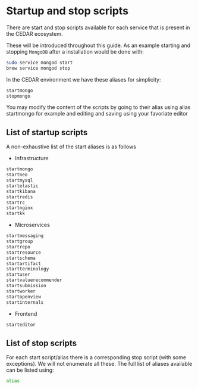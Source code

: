 # Startup and stop scripts

There are start and stop scripts available for each service that is present in the CEDAR ecosystem.

These will be introduced throughout this guide. As an example starting and stopping `MongoDB` after a installation would be done with:

```sh
sudo service mongod start
brew service mongod stop
```

In the CEDAR environment we have these aliases for simplicity:

```sh
startmongo
stopmongo
```
You may modify the content of the scripts by going to their alias using alias startmongo for example and editing and saving using your favoriate editor

## List of startup scripts
A non-exhaustive list of the start aliases is as follows

* Infrastructure
```sh
startmongo
startneo
startmysql
startelastic
startkibana
startredis
startrc
startnginx
startkk
```

* Microservices
```sh
startmessaging
startgroup
startrepo
startresource
startschema
startartifact
startterminology
startuser
startvaluerecommender
startsubmission
startworker
startopenview
startinternals
```
* Frontend
```sh
starteditor
```

## List of stop scripts
For each start script/alias there is a corresponding stop script (with some exceptions).
We will not enumerate all these.
The full list of aliases available can be listed using:

```sh
alias
```
